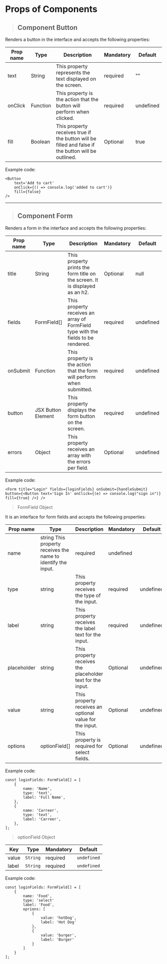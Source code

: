# Props of Components

> ## Component **Button**

Renders a button in the interface and accepts the following properties:

| Prop name | Type     | Description                                                                                        | Mandatory | Default   |
| --------- | -------- | -------------------------------------------------------------------------------------------------- | --------- | --------- |
| text      | String   | This property represents the text displayed on the screen.                                         | required  | ""        |
| onClick   | Function | This property is the action that the button will perform when clicked.                             | required  | undefined |
| fill      | Boolean  | This property receives true if the button will be filled and false if the button will be outlined. | Optional  | true      |

Example code:

```tsx
<Button
	text='Add to cart'
	onClick={() => console.log('added to cart')}
	fill={false}
/>
```

---

> ## Component **Form**

Renders a form in the interface and accepts the following properties:

| Prop name | Type               | Description                                                                       | Mandatory | Default   |
| --------- | ------------------ | --------------------------------------------------------------------------------- | --------- | --------- |
| title     | String             | This property prints the form title on the screen. It is displayed as an h2.      | Optional  | null      |
| fields    | FormField[]        | This property receives an array of FormField type with the fields to be rendered. | required  | undefined |
| onSubmit  | Function           | This property is the action that the form will perform when submitted.            | required  | undefined |
| button    | JSX Button Element | This property displays the form button on the screen.                             | required  | undefined |
| errors    | Object             | This property receives an array with the errors per field.                        | Optional  | undefined |

Example code:

```TSX
<Form title="Login" fields={loginFields} onSubmit={handleSubmit} button={<Button text='Sign In' onClick={(e) => console.log("sign in")} fill={true} />} />
```

> FormField Object

It is an interface for form fields and accepts the following properties:

| Prop name   | Type                                                          | Description                                                | Mandatory | Default   |
| ----------- | ------------------------------------------------------------- | ---------------------------------------------------------- | --------- | --------- |
| name        | string This property receives the name to identify the input. | required                                                   | undefined |
| type        | string                                                        | This property receives the type of the input.              | required  | undefined |
| label       | string                                                        | This property receives the label text for the input.       | required  | undefined |
| placeholder | string                                                        | This property receives the placeholder text for the input. | Optional  | undefined |
| value       | string                                                        | This property receives an optional value for the input.    | Optional  | undefined |
| options     | optionField[]                                                 | This property is required for select fields.               | Optional  | undefined |

Example code:

```tsx
const loginFields: FormField[] = [
    {
        name: 'Name',
        type: 'text',
        label: 'Full Name',
    },
    {
        name: 'Carreer',
        type: 'text',
        label: 'Carreer',
    },
];

```

> optionField Object

|Key|Type|Mandatory|Default|
|---|----|---------|-------|
|value|`String`|required|`undefined`|
|label|`String`|required|`undefined`|

Example code:

```tsx
const loginFields: FormField[] = [
    {
        name: 'Food',
        type: 'select'
        label: 'Food',
        oprions: [
            {
                value: 'hotDog',
                label: 'Hot Dog'
            },
            {
                value: 'burger',
                label: 'Burger'
            }
        ]    
    }
];